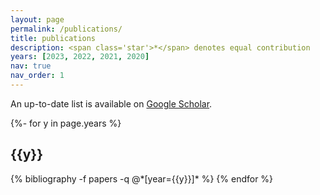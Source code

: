 ```yaml
---
layout: page
permalink: /publications/
title: publications
description: <span class='star'>*</span> denotes equal contribution
years: [2023, 2022, 2021, 2020]
nav: true
nav_order: 1
---
```

<!-- _pages/publications.md -->

An up-to-date list is available on [Google Scholar](https://scholar.google.com/citations?user=lNn2qGoAAAAJ).

<div class="publications">

{%- for y in page.years %}
  <h2 class="year">{{y}}</h2>
  {% bibliography -f papers -q @*[year={{y}}]* %}
{% endfor %}

</div>
